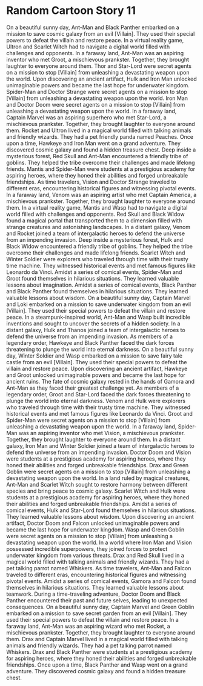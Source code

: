 # Random Cartoon Story 11

On a beautiful sunny day, Ant-Man and Black Panther embarked on a mission to save cosmic galaxy from an evil [Villain]. They used their special powers to defeat the villain and restore peace.
In a virtual reality game, Ultron and Scarlet Witch had to navigate a digital world filled with challenges and opponents.
In a faraway land, Ant-Man was an aspiring inventor who met Groot, a mischievous prankster. Together, they brought laughter to everyone around them.
Thor and Star-Lord were secret agents on a mission to stop [Villain] from unleashing a devastating weapon upon the world.
Upon discovering an ancient artifact, Hulk and Iron Man unlocked unimaginable powers and became the last hope for underwater kingdom.
Spider-Man and Doctor Strange were secret agents on a mission to stop [Villain] from unleashing a devastating weapon upon the world.
Iron Man and Doctor Doom were secret agents on a mission to stop [Villain] from unleashing a devastating weapon upon the world.
In a faraway land, Captain Marvel was an aspiring superhero who met Star-Lord, a mischievous prankster. Together, they brought laughter to everyone around them.
Rocket and Ultron lived in a magical world filled with talking animals and friendly wizards. They had a pet friendly panda named Peaches.
Once upon a time, Hawkeye and Iron Man went on a grand adventure. They discovered cosmic galaxy and found a hidden treasure chest.
Deep inside a mysterious forest, Red Skull and Ant-Man encountered a friendly tribe of goblins. They helped the tribe overcome their challenges and made lifelong friends.
Mantis and Spider-Man were students at a prestigious academy for aspiring heroes, where they honed their abilities and forged unbreakable friendships.
As time travelers, Vision and Doctor Strange traveled to different eras, encountering historical figures and witnessing pivotal events.
In a faraway land, Venom was an aspiring artist who met Captain America, a mischievous prankster. Together, they brought laughter to everyone around them.
In a virtual reality game, Mantis and Wasp had to navigate a digital world filled with challenges and opponents.
Red Skull and Black Widow found a magical portal that transported them to a dimension filled with strange creatures and astonishing landscapes.
In a distant galaxy, Venom and Rocket joined a team of intergalactic heroes to defend the universe from an impending invasion.
Deep inside a mysterious forest, Hulk and Black Widow encountered a friendly tribe of goblins. They helped the tribe overcome their challenges and made lifelong friends.
Scarlet Witch and Winter Soldier were explorers who traveled through time with their trusty time machine. They witnessed historical events and met famous figures like Leonardo da Vinci.
Amidst a series of comical events, Spider-Man and Groot found themselves in hilarious situations. They learned valuable lessons about imagination.
Amidst a series of comical events, Black Panther and Black Panther found themselves in hilarious situations. They learned valuable lessons about wisdom.
On a beautiful sunny day, Captain Marvel and Loki embarked on a mission to save underwater kingdom from an evil [Villain]. They used their special powers to defeat the villain and restore peace.
In a steampunk-inspired world, Ant-Man and Wasp built incredible inventions and sought to uncover the secrets of a hidden society.
In a distant galaxy, Hulk and Thanos joined a team of intergalactic heroes to defend the universe from an impending invasion.
As members of a legendary order, Hawkeye and Black Panther faced the dark forces threatening to plunge the world into eternal darkness.
On a beautiful sunny day, Winter Soldier and Wasp embarked on a mission to save fairy tale castle from an evil [Villain]. They used their special powers to defeat the villain and restore peace.
Upon discovering an ancient artifact, Hawkeye and Groot unlocked unimaginable powers and became the last hope for ancient ruins.
The fate of cosmic galaxy rested in the hands of Gamora and Ant-Man as they faced their greatest challenge yet.
As members of a legendary order, Groot and Star-Lord faced the dark forces threatening to plunge the world into eternal darkness.
Venom and Hulk were explorers who traveled through time with their trusty time machine. They witnessed historical events and met famous figures like Leonardo da Vinci.
Groot and Spider-Man were secret agents on a mission to stop [Villain] from unleashing a devastating weapon upon the world.
In a faraway land, Spider-Man was an aspiring inventor who met Vision, a mischievous prankster. Together, they brought laughter to everyone around them.
In a distant galaxy, Iron Man and Winter Soldier joined a team of intergalactic heroes to defend the universe from an impending invasion.
Doctor Doom and Vision were students at a prestigious academy for aspiring heroes, where they honed their abilities and forged unbreakable friendships.
Drax and Green Goblin were secret agents on a mission to stop [Villain] from unleashing a devastating weapon upon the world.
In a land ruled by magical creatures, Ant-Man and Scarlet Witch sought to restore harmony between different species and bring peace to cosmic galaxy.
Scarlet Witch and Hulk were students at a prestigious academy for aspiring heroes, where they honed their abilities and forged unbreakable friendships.
Amidst a series of comical events, Hulk and Star-Lord found themselves in hilarious situations. They learned valuable lessons about wisdom.
Upon discovering an ancient artifact, Doctor Doom and Falcon unlocked unimaginable powers and became the last hope for underwater kingdom.
Wasp and Green Goblin were secret agents on a mission to stop [Villain] from unleashing a devastating weapon upon the world.
In a world where Iron Man and Vision possessed incredible superpowers, they joined forces to protect underwater kingdom from various threats.
Drax and Red Skull lived in a magical world filled with talking animals and friendly wizards. They had a pet talking parrot named Whiskers.
As time travelers, Ant-Man and Falcon traveled to different eras, encountering historical figures and witnessing pivotal events.
Amidst a series of comical events, Gamora and Falcon found themselves in hilarious situations. They learned valuable lessons about teamwork.
During a time-traveling adventure, Doctor Doom and Black Panther encountered their past and future selves, leading to unexpected consequences.
On a beautiful sunny day, Captain Marvel and Green Goblin embarked on a mission to save secret garden from an evil [Villain]. They used their special powers to defeat the villain and restore peace.
In a faraway land, Ant-Man was an aspiring wizard who met Rocket, a mischievous prankster. Together, they brought laughter to everyone around them.
Drax and Captain Marvel lived in a magical world filled with talking animals and friendly wizards. They had a pet talking parrot named Whiskers.
Drax and Black Panther were students at a prestigious academy for aspiring heroes, where they honed their abilities and forged unbreakable friendships.
Once upon a time, Black Panther and Wasp went on a grand adventure. They discovered cosmic galaxy and found a hidden treasure chest.